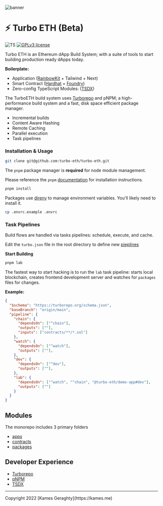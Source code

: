![banner](https://user-images.githubusercontent.com/3408362/174462135-3aaeefba-554a-40d7-bd58-f58bf20725cb.png)

# ⚡ Turbo ETH (Beta)

![TS](https://badgen.net/badge/-/TypeScript?icon=typescript&label&labelColor=blue&color=555555)
[![GPLv3 license](https://img.shields.io/badge/License-MIT-blue.svg)](http://perso.crans.org/besson/LICENSE.html)

Turbo ETH is an Ethereum dApp Build System; with a suite of tools to start building production ready dApps today.

**Boilerplate:**

- Application ([RainbowKit](https://www.rainbowkit.com/) + Tailwind + Next)
- Smart Contract ([Hardhat](https://hardhat.org/) + [Foundry](https://getfoundry.sh/))
- Zero-config TypeScript Modules: ([TSDX](https://tsdx.io/))

The TurboETH build system uses [Turborepo](https://turborepo.org/) and pNPM; a high-performance build system and a fast, disk space efficient package manager.

- Incremental builds
- Content Aware Hashing
- Remote Caching
- Parallel execution
- Task pipelines

### Installation & Usage

```sh
git clone git@github.com:turbo-eth/turbo-eth.git
```

The `pnpm` package manager is **required** for node module management.

Please reference the `pnpm` [documentation](https://pnpm.io/) for installation instructions.

```sh
pnpm install
```

Packages use [direnv](https://direnv.net/) to manage environment variables. You'll likely need to install it.

```sh
cp .envrc.example .envrc
```

### Task Pipelines

Build flows are handled via tasks pipelines: schedule, execute, and cache.

Edit the `turbo.json` file in the root directory to define new [pieplines](https://turborepo.org/docs/core-concepts/pipelines)

**Start Building**

```sh
pnpm lab
```

The fastest way to start hacking is to run the `lab` task pipeline: starts local blockchain, creates frontend development server and watches for `packages` files for changes.

**Example:**

```json
{
  "$schema": "https://turborepo.org/schema.json",
  "baseBranch": "origin/main",
  "pipeline": {
    "chain": {
      "dependsOn": ["^chain"],
      "outputs": [""],
      "inputs": ["contracts/**/*.sol"]
    },
    "watch": {
      "dependsOn": ["^watch"],
      "outputs": [""],
    },
    "dev": {
      "dependsOn": ["^dev"],
      "outputs": [""],
    },
    "lab": {
      "dependsOn": ["^watch", "^chain", "@turbo-eth/demo-app#dev"],
      "outputs": [""]
    }
  }
}
```

## Modules

The monorepo includes 3 primary folders

- [apps](https://github.com/turbo-eth/turbo-eth/tree/main/apps)
- [contracts](https://github.com/turbo-eth/turbo-eth/tree/main/contracts)
- [packages](https://github.com/turbo-eth/turbo-eth/tree/main/packages)

## Developer Experience

- [Turborepo](https://turborepo.org/docs)
- [pNPM](https://pnpm.io/)
- [TSDX](https://tsdx.io/)

<hr />
Copyright 2022 [Kames Geraghty](https://kames.me)
